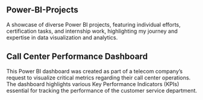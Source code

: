 ## Power-BI-Projects
A showcase of diverse Power BI projects, featuring individual efforts, certification tasks, and internship work, highlighting my journey and expertise in data visualization and analytics.
## Call Center Performance Dashboard
This Power BI dashboard was created as part of a telecom company’s request to visualize critical metrics regarding their call center operations. The dashboard highlights various Key Performance Indicators (KPIs) essential for tracking the performance of the customer service department.
